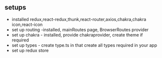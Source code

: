## setups 
- installed redux,react-redux,thunk,react-router,axios,chakra,chakra icon,react-icon 
- set up routing -installed, mainRoutes page, BrowserRoutes provider 
- set up chakra - installed, provide chakraprovider, create theme if required 
- set up types - create type.ts in that create all types required in your app 
- set up redux store
